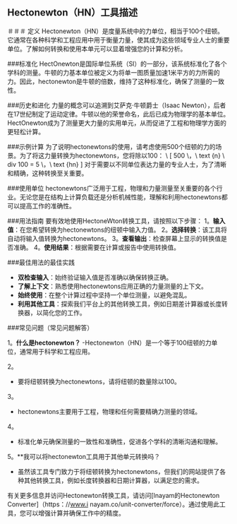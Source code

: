 ## Hectonewton（HN）工具描述

＃＃＃ 定义
Hectonewton（HN）是度量系统中的力单位，相当于100个纽顿。它通常在各种科学和工程应用中用于衡量力量，使其成为这些领域专业人士的重要单位。了解如何转换和使用本单元可以显着增强您的计算和分析。

###标准化
HectOnewton是国际单位系统（SI）的一部分，该系统标准化了各个学科的测量。牛顿的力基本单位被定义为将单一图质量加速1米平方的力所需的力。因此，hectonewton是牛顿的倍数，维持了这种标准化，确保了测量的一致性。

###历史和进化
力量的概念可以追溯到艾萨克·牛顿爵士（Isaac Newton），后者在17世纪制定了运动定律。牛顿以他的荣誉命名，此后已成为物理学的基本单位。HectOnewton成为了测量更大力量的实用单元，从而促进了工程和物理学方面的更轻松计算。

###示例计算
为了说明hectonewtons的使用，请考虑使用500个纽顿的力的场景。为了将这力量转换为hectonewtons，您将除以100：
\ [
500 \，\ text {n} \ div 100 = 5 \，\ text {hn}
\]
对于需要以不同单位表达力量的专业人士，为了清晰和精确，这种转换至关重要。

###使用单位
hectonewtons广泛用于工程，物理和力量测量至关重要的各个行业。无论您是在结构上计算负载还是分析机械性能，理解和利用hectonewtons都可以提高工作的准确性。

###用法指南
要有效地使用HectoneWton转换工具，请按照以下步骤：
1。**输入值**：在您希望转换为hectonewtons的纽顿中输入力值。
2。**选择转换**：该工具将自动将输入值转换为hectonewtons。
3。**查看输出**：检查屏幕上显示的转换值是否准确。
4。**使用结果**：根据需要在计算或报告中使用转换值。

###最佳用法的最佳实践
-  **双检查输入**：始终验证输入值是否准确以确保转换正确。
-  **了解上下文**：熟悉使用hectonewtons应用正确的力量测量的上下文。
-  **始终使用**：在整个计算过程中坚持一个单位测量，以避免混乱。
-  **利用其他工具**：探索我们平台上的其他转换工具，例如日期差计算器或长度转换器，以简化您的工作。

###常见问题（常见问题解答）

1。**什么是hectonewton？**
-Hectonewton（HN）是一个等于100纽顿的力单位，通常用于科学和工程应用。

2。
- 要将纽顿转换为hectonewtons，请将纽顿的数量除以100。

3。
-  hectonewtons主要用于工程，物理和任何需要精确力测量的领域。

4。
- 标准化单元确保测量的一致性和准确性，促进各个学科的清晰沟通和理解。

5。**我可以将hectonewton工具用于其他单元转换吗？
- 虽然该工具专门致力于将纽顿转换为hectonewtons，但我们的网站提供了各种其他转换工具，例如长度转换器和日期计算器，以满足您的需求。

有关更多信息并访问Hectonewton转换工具，请访问[Inayam的Hectonewton Converter]（https：//www.i nayam.co/unit-converter/force）。通过使用此工具，您可以增强计算并确保工作中的精度。